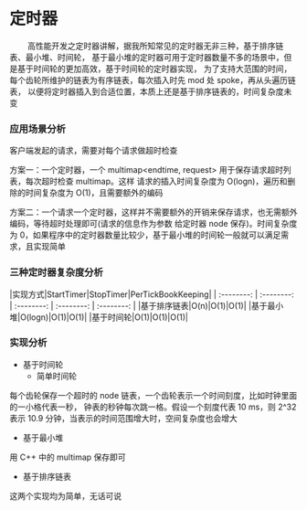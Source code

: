 # 定时器

&nbsp;&nbsp;&nbsp;&nbsp;&nbsp;&nbsp;&nbsp;
高性能开发之定时器讲解，据我所知常见的定时器无非三种，基于排序链表、最小堆、时间轮，
基于最小堆的定时器可用于定时器数量不多的场景中，但是基于时间轮的更加高效，基于时间轮的定时器实现，
为了支持大范围的时间，每个齿轮所维护的链表为有序链表，每次插入时先 mod 处 spoke，再从头遍历链表，
以便将定时器插入到合适位置，本质上还是基于排序链表的，时间复杂度未变

### 应用场景分析

客户端发起的请求，需要对每个请求做超时检查

方案一：一个定时器，一个 multimap<endtime, request> 用于保存请求超时列表，每次超时检查 multimap。这样
请求的插入时间复杂度为 O(logn)，遍历和删除的时间复杂度为 O(1)，且需要额外的编码

方案二：一个请求一个定时器，这样并不需要额外的开销来保存请求，也无需额外编码，等待超时处理即可(请求的信息作为参数
给定时器 node 保存)。时间复杂度为 0，如果程序中的定时器数量比较少，基于最小堆的时间轮一般就可以满足需求，且实现简单

### 三种定时器复杂度分析

|实现方式|StartTimer|StopTimer|PerTickBookKeeping|
| :--------: | :--------: | :--------: | :--------: | :--------: |
|基于排序链表|O(n)|O(1)|O(1)|
|基于最小堆|O(logn)|O(1)|O(1)|
|基于时间轮|O(1)|O(1)|O(1)|

### 实现分析

- 基于时间轮
  - 简单时间轮

每个齿轮保存一个超时的 node 链表，一个齿轮表示一个时间刻度，比如时钟里面的一小格代表一秒，
钟表的秒钟每次跳一格。假设一个刻度代表 10 ms，则 2^32 表示 10.9 分钟，当表示的时间范围增大时，空间复杂度也会增大

- 基于最小堆

用 C++ 中的 multimap 保存即可

- 基于排序链表

这两个实现均为简单，无话可说
